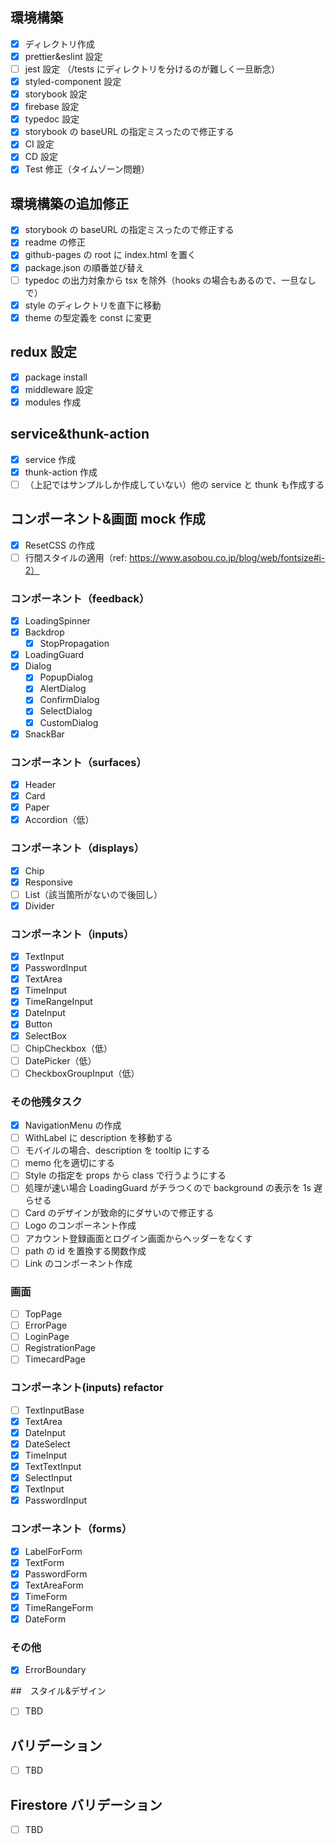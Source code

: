 ## 環境構築

- [x] ディレクトリ作成
- [x] prettier&eslint 設定
- [ ] jest 設定 （/tests にディレクトリを分けるのが難しく一旦断念）
- [x] styled-component 設定
- [x] storybook 設定
- [x] firebase 設定
- [x] typedoc 設定
- [x] storybook の baseURL の指定ミスったので修正する
- [x] CI 設定
- [x] CD 設定
- [x] Test 修正（タイムゾーン問題）

## 環境構築の追加修正

- [x] storybook の baseURL の指定ミスったので修正する
- [x] readme の修正
- [x] github-pages の root に index.html を置く
- [x] package.json の順番並び替え
- [ ] typedoc の出力対象から tsx を除外（hooks の場合もあるので、一旦なしで）
- [x] style のディレクトリを直下に移動
- [x] theme の型定義を const に変更

## redux 設定

- [x] package install
- [x] middleware 設定
- [x] modules 作成

## service&thunk-action

- [x] service 作成
- [x] thunk-action 作成
- [ ] （上記ではサンプルしか作成していない）他の service と thunk も作成する

## コンポーネント&画面 mock 作成

- [x] ResetCSS の作成
- [ ] 行間スタイルの適用（ref: https://www.asobou.co.jp/blog/web/fontsize#i-2）

### コンポーネント（feedback）

- [x] LoadingSpinner
- [x] Backdrop
  - [x] StopPropagation
- [x] LoadingGuard
- [x] Dialog
  - [x] PopupDialog
  - [x] AlertDialog
  - [x] ConfirmDialog
  - [x] SelectDialog
  - [x] CustomDialog
- [x] SnackBar

### コンポーネント（surfaces）

- [x] Header
- [x] Card
- [x] Paper
- [x] Accordion（低）

### コンポーネント（displays）

- [x] Chip
- [x] Responsive
- [ ] List（該当箇所がないので後回し）
- [x] Divider

### コンポーネント（inputs）

- [x] TextInput
- [x] PasswordInput
- [x] TextArea
- [x] TimeInput
- [x] TimeRangeInput
- [x] DateInput
- [x] Button
- [x] SelectBox
- [ ] ChipCheckbox（低）
- [ ] DatePicker（低）
- [ ] CheckboxGroupInput（低）

### その他残タスク

- [x] NavigationMenu の作成
- [ ] WithLabel に description を移動する
- [ ] モバイルの場合、description を tooltip にする
- [ ] memo 化を適切にする
- [ ] Style の指定を props から class で行うようにする
- [ ] 処理が速い場合 LoadingGuard がチラつくので background の表示を 1s 遅らせる
- [ ] Card のデザインが致命的にダサいので修正する
- [ ] Logo のコンポーネント作成
- [ ] アカウント登録画面とログイン画面からヘッダーをなくす
- [ ] path の id を置換する関数作成
- [ ] Link のコンポーネント作成

### 画面

- [ ] TopPage
- [ ] ErrorPage
- [ ] LoginPage
- [ ] RegistrationPage
- [ ] TimecardPage

### コンポーネント(inputs) refactor

- [ ] TextInputBase
- [x] TextArea
- [x] DateInput
- [x] DateSelect
- [x] TimeInput
- [x] TextTextInput
- [x] SelectInput
- [x] TextInput
- [x] PasswordInput

### コンポーネント（forms）

- [x] LabelForForm
- [x] TextForm
- [x] PasswordForm
- [x] TextAreaForm
- [x] TimeForm
- [x] TimeRangeForm
- [x] DateForm

### その他

- [x] ErrorBoundary

##　スタイル&デザイン

- [ ] TBD

## バリデーション

- [ ] TBD

## Firestore バリデーション

- [ ] TBD
